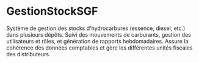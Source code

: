 # GestionStockSGF
Système de gestion des stocks d'hydrocarbures (essence, diesel, etc.) dans plusieurs dépôts. Suivi des mouvements de carburants, gestion des utilisateurs et rôles, et génération de rapports hebdomadaires. Assure la cohérence des données comptables et gère les différentes unités fiscales des distributeurs.
